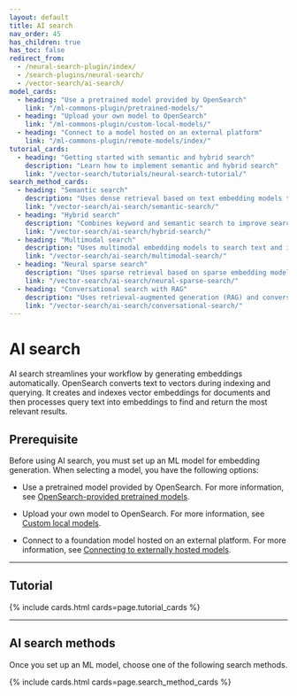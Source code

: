 ```yaml
---
layout: default
title: AI search
nav_order: 45
has_children: true
has_toc: false
redirect_from: 
  - /neural-search-plugin/index/
  - /search-plugins/neural-search/
  - /vector-search/ai-search/
model_cards:
  - heading: "Use a pretrained model provided by OpenSearch"
    link: "/ml-commons-plugin/pretrained-models/"
  - heading: "Upload your own model to OpenSearch"
    link: "/ml-commons-plugin/custom-local-models/"
  - heading: "Connect to a model hosted on an external platform"
    link: "/ml-commons-plugin/remote-models/index/"
tutorial_cards:
  - heading: "Getting started with semantic and hybrid search"
    description: "Learn how to implement semantic and hybrid search"
    link: "/vector-search/tutorials/neural-search-tutorial/"
search_method_cards:
  - heading: "Semantic search"
    description: "Uses dense retrieval based on text embedding models to search text data."
    link: "/vector-search/ai-search/semantic-search/"
  - heading: "Hybrid search"
    description: "Combines keyword and semantic search to improve search relevance."
    link: "/vector-search/ai-search/hybrid-search/"
  - heading: "Multimodal search"
    description: "Uses multimodal embedding models to search text and image data."
    link: "/vector-search/ai-search/multimodal-search/"
  - heading: "Neural sparse search"
    description: "Uses sparse retrieval based on sparse embedding models to search text data."
    link: "/vector-search/ai-search/neural-sparse-search/"
  - heading: "Conversational search with RAG"
    description: "Uses retrieval-augmented generation (RAG) and conversational memory to provide context-aware responses."
    link: "/vector-search/ai-search/conversational-search/"
---
```


# AI search

AI search streamlines your workflow by generating embeddings automatically. OpenSearch converts text to vectors during indexing and querying. It creates and indexes vector embeddings for documents and then processes query text into embeddings to find and return the most relevant results.

## Prerequisite

Before using AI search, you must set up an ML model for embedding generation. When selecting a model, you have the following options:

- Use a pretrained model provided by OpenSearch. For more information, see [OpenSearch-provided pretrained models]({{site.url}}{{site.baseurl}}/ml-commons-plugin/pretrained-models/).

- Upload your own model to OpenSearch. For more information, see [Custom local models]({{site.url}}{{site.baseurl}}/ml-commons-plugin/custom-local-models/).

- Connect to a foundation model hosted on an external platform. For more information, see [Connecting to externally hosted models]({{site.url}}{{site.baseurl}}/ml-commons-plugin/remote-models/index/).

---

## Tutorial

{% include cards.html cards=page.tutorial_cards %}

---

## AI search methods

Once you set up an ML model, choose one of the following search methods.

{% include cards.html cards=page.search_method_cards %}
